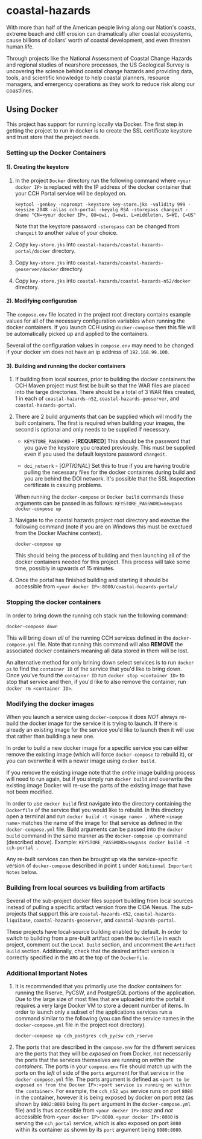 coastal-hazards
===============

With more than half of the American people living along our Nation's coasts, 
extreme beach and cliff erosion can dramatically alter coastal ecosystems, cause 
billions of dollars' worth of coastal development, and even threaten human life. 

Through projects like the National Assessment of Coastal Change Hazards and 
regional studies of nearshore processes, the US Geological Survey is uncovering 
the science behind coastal change hazards and providing data, tools, and scientific 
knowledge to help coastal planners, resource managers, and emergency operations 
as they work to reduce risk along our coastlines.


## Using Docker 

This project has support for running locally via Docker. The first step in getting the projcet to run in docker is to create the SSL certificate keystore and trust store that the project needs.

### Setting up the Docker Containers
#### 1). Creating the keystore

1. In the project `Docker` directory run the following command where `<your docker IP>` is replaced with the IP address of the docker container that your CCH Portal service will be deployed on.

    `keytool -genkey -noprompt -keystore key-store.jks -validity 999 -keysize 2048 -alias cch-portal -keyalg RSA -storepass changeit -dname "CN=<your docker IP>, OU=owi, O=owi, L=middleton, S=WI, C=US"`

    Note that the keystore password `-storepass` can be changed from `changeit` to another value of your choice.

2. Copy `key-store.jks` into `coastal-hazards/coastal-hazards-portal/docker` directory. 

3. Copy `key-store.jks` into `coastal-hazards/coastal-hazards-geoserver/docker` directory.

4. Copy `key-store.jks` into `coastal-hazards/coastal-hazards-n52/docker` directory. 

#### 2). Modifying configuration

The `compose.env` file located in the project root directory contains example values for all of the necessary configuration variables when running the docker containers. If you launch CCH using `docker-compose` then this file will be automatically picked up and applied to the containers.

Several of the configuration values in `compose.env` may need to be changed if your docker vm does not have an ip address of `192.168.99.100`.

#### 3). Building and running the docker containers

1. If building from local sources, prior to building the docker containers the CCH Maven project must first be built so that the WAR files are placed into the targe directories. There should be a total of 3 WAR files created, 1 in each of `coastal-hazards-n52`, `coastal-hazards-geoserver`, and `coastal-hazards-portal`.

2. There are 2 build arguments that can be supplied which will modify the built containers. The first is required when building your images, the second is optional and only needs to be supplied if necessary.

    - `KEYSTORE_PASSWORD` - [__REQUIRED__] This should be the password that you gave the keystore you created previously. This must be supplied even if you used the default keystore password `changeit`.

    - `doi_network` - [_OPTIONAL_] Set this to true if you are having trouble pulling the necessary files for the docker containres during build and you are behind the DOI network. It's possible that the SSL inspection certificate is casuing problems.

    When running the `docker-compose` or `Docker build` commands these arguments can be passed in as follows: `KEYSTORE_PASSWORD=newpass docker-compose up`

2. Navigate to the coastal hazards project root directory and exectue the following command (note if you are on Windows this must be exectued from the Docker Machine context).

    `docker-compose up`

    This should being the process of building and then launching all of the docker containers needed for this project. This process will take some time, possibly in upwards of 15 minutes.

3. Once the portal has finished building and starting it should be accessible from `<your docker IP>:8080/coastal-hazards-portal/`

### Stopping the docker containers

In order to bring down the running cch stack run the following command:

`docker-compose down` 

This will bring down _all_ of the running CCH services defined in the `docker-compose.yml` file. Note that running this command will also __REMOVE__ the associated docker containers meaning all data stored in them will be lost. 

An alternative method for only brining down select services is to run `docker ps` to find the `container ID` of the service that you'd like to bring down. Once you've found the `container ID` run `docker stop <container ID>` to stop that service and then, if you'd like to also remove the container, run `docker rm <container ID>`.

### Modifying the docker images

When you launch a service using `docker-compose` it does _NOT_ always re-build the docker image for the service it is trying to launch. If there is already an existing image for the service you'd like to launch then it will use that rather than building a new one.

In order to build a new docker image for a specific service you can either remove the existing image (which will force `docker-compose` to rebuild it), or you can overwrite it with a newer image using `docker build`. 

If you remove the existing image note that the _entire_ image building process will need to run again, but if you simply run `docker build` and overwrite the existing image Docker will re-use the parts of the existing image that have not been modified.

In order to use `docker build` first navigate into the directory containing the `Dockerfile` of the service that you would like to rebuild. In this directory open a terminal and run `docker build -t <image name> .` where `<image name>` matches the name of the image for that service as defined in the `docker-compose.yml` file. Build arguments can be passed into the `docker build` command in the same manner as the `docker-compose up` command (described above). Example: `KEYSTORE_PASSWORD=newpass docker build -t cch-portal .`

Any re-built services can then be brought up via the service-specific version of `docker-compose` described in point `1` under `Additional Important Notes` below.

### Building from local sources vs building from artifacts

Several of the sub-project docker files support buildling from local sources instead of pulling a specific artifact version from the CIDA Nexus. The sub-projects that support this are `coastal-hazards-n52`, `coastal-hazards-liquibase`, `coastal-hazards-geoserver`, and `coastal-hazards-portal`. 

These projects have local-source building enabled by default. In order to switch to building from a pre-built artifact open the `Dockerfile` in each project, comment out the `Local Build` section, and uncomment the `Artifact Build` section. Additionally, check that the desired artifact version is correctly specified in the `ARG` at the top of the `Dockerfile`.


### Additional Important Notes

1. It is recommended that you primarily use the docker containers for running the Rserve, PyCSW, and PostgreSQL portions of the application. Due to the large size of most files that are uploaded into the portal it requires a very large Docker VM to store a decent number of items. In order to launch only a subset of the applications services run a command similar to the following (you can find the service names in the `docker-compose.yml` file in the project root directory).

    `docker-compose up cch_postgres cch_pycsw cch_rserve`

2. The ports that are described in the `compose.env` for the different services are the ports that they will be _exposed_ on from Docker, not necessarily the ports that the services themselves are running on  _within the containers_. The ports in your `compose.env` file should match up with the ports on the _left_ of side of the `ports` argument for that service in the `docker-compose.yml` file. The ports argument is defined as `<port to be exposed on from the Docker IP>:<port service is running on within the container>`. For example, the `cch_n52_wps` service runs on port `8080` in the container, however it is being exposed by docker on port `8082` (as shown by `8082:8080` being its `port` argument in the `docker-compose.yml` file) and is thus accessible from `<your docker IP>:8082` and _not_ accessible from `<your docker IP>:8080`. `<your docker IP>:8080` is serving the `cch_portal` service, which is also exposed on port `8080` within its container as shown by its `port` argument being `8080:8080`.